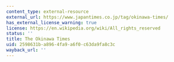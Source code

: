 ```yaml
---
content_type: external-resource
external_url: https://www.japantimes.co.jp/tag/okinawa-times/
has_external_license_warning: true
license: https://en.wikipedia.org/wiki/All_rights_reserved
status: ''
title: The Okinawa Times
uid: 2598631b-a896-4fa9-a6f0-c63da9fa8c3c
wayback_url: ''
---
```

